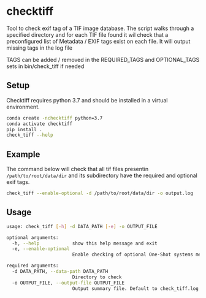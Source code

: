 # checktiff
Tool to check exif tag of a TIF image database. The script walks through a specified directory and for each  TIF file found it wil check that a preconfigured list of Metadata / EXIF tags exist on each file. It will output missing tags in the log file

TAGS can be added / removed in the REQUIRED_TAGS and OPTIONAL_TAGS sets in bin/check_tiff if needed

## Setup

Checktiff requires python 3.7 and should be installed in a virtual environment.

```bash
conda create -nchecktiff python=3.7
conda activate checktiff
pip install .
check_tiff --help
```

## Example 
The command below will check that all tif files presentin ```/path/to/root/data/dir``` and its subdirectory have the required and optional exif tags.


```bash
check_tiff --enable-optional -d /path/to/root/data/dir -o output.log
```

## Usage

```bash
usage: check_tiff [-h] -d DATA_PATH [-e] -o OUTPUT_FILE

optional arguments:
  -h, --help            show this help message and exit
  -e, --enable-optional
                        Enable checking of optional One-Shot systems metadata

required arguments:
  -d DATA_PATH, --data-path DATA_PATH
                        Directory to check
  -o OUTPUT_FILE, --output-file OUTPUT_FILE
                        Output summary file. Default to check_tiff.log in the current dir
```
